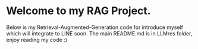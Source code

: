 # Welcome to my RAG Project.

Below is my Retrieval-Augmented-Generation code for introduce myself which will integrate to LINE soon.
The main README.md is in LLMres folder, enjoy reading my code :)